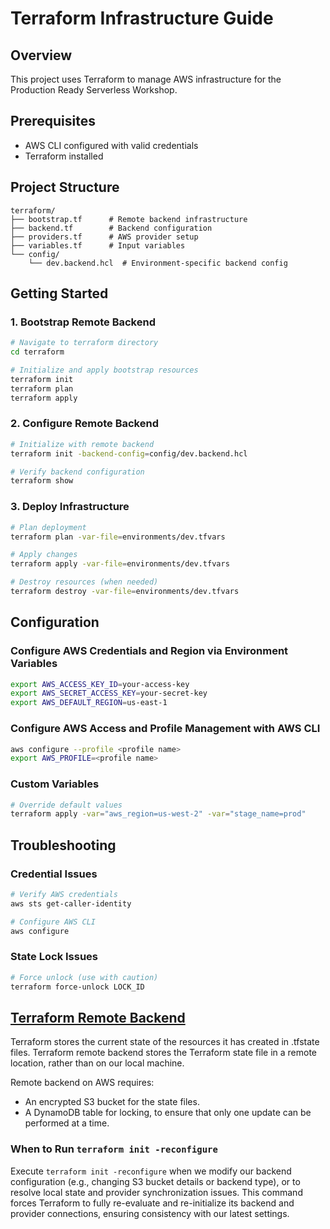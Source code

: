 # Terraform Infrastructure Guide

## Overview
This project uses Terraform to manage AWS infrastructure for the Production Ready Serverless Workshop.

## Prerequisites
- AWS CLI configured with valid credentials
- Terraform installed

## Project Structure
```
terraform/
├── bootstrap.tf      # Remote backend infrastructure
├── backend.tf        # Backend configuration
├── providers.tf      # AWS provider setup
├── variables.tf      # Input variables
└── config/
    └── dev.backend.hcl  # Environment-specific backend config
```

## Getting Started

### 1. Bootstrap Remote Backend
```bash
# Navigate to terraform directory
cd terraform

# Initialize and apply bootstrap resources
terraform init
terraform plan
terraform apply
```

### 2. Configure Remote Backend
```bash
# Initialize with remote backend
terraform init -backend-config=config/dev.backend.hcl

# Verify backend configuration
terraform show
```

### 3. Deploy Infrastructure
```bash
# Plan deployment
terraform plan -var-file=environments/dev.tfvars

# Apply changes
terraform apply -var-file=environments/dev.tfvars

# Destroy resources (when needed)
terraform destroy -var-file=environments/dev.tfvars
```

## Configuration

### Configure AWS Credentials and Region via Environment Variables
```bash
export AWS_ACCESS_KEY_ID=your-access-key
export AWS_SECRET_ACCESS_KEY=your-secret-key
export AWS_DEFAULT_REGION=us-east-1
```

### Configure AWS Access and Profile Management with AWS CLI
```bash
aws configure --profile <profile name>
export AWS_PROFILE=<profile name>
```

### Custom Variables
```bash
# Override default values
terraform apply -var="aws_region=us-west-2" -var="stage_name=prod"
```

## Troubleshooting

### Credential Issues
```bash
# Verify AWS credentials
aws sts get-caller-identity

# Configure AWS CLI
aws configure
```

### State Lock Issues
```bash
# Force unlock (use with caution)
terraform force-unlock LOCK_ID
```

## [Terraform Remote Backend](https://developer.hashicorp.com/terraform/language/backend/remote)

Terraform stores the current state of the resources it has created in .tfstate files.
Terraform remote backend stores the Terraform state file in a remote location, rather than on our local machine.

Remote backend on AWS requires:
- An encrypted S3 bucket for the state files.
- A DynamoDB table for locking, to ensure that only one update can be performed at a time.

### When to Run `terraform init -reconfigure`

Execute `terraform init -reconfigure` when we modify our backend configuration (e.g., changing S3 bucket details or backend type), or to resolve local state and provider synchronization issues.
This command forces Terraform to fully re-evaluate and re-initialize its backend and provider connections, ensuring consistency with our latest settings.
